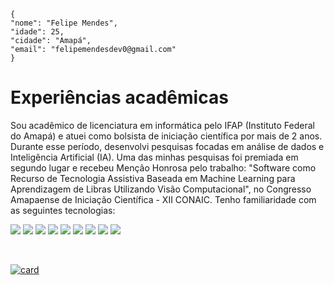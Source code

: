 ```
{ 
"nome": "Felipe Mendes",
"idade": 25,
"cidade": "Amapá",
"email": "felipemendesdev0@gmail.com"
}
```
# Experiências acadêmicas
<p>
Sou acadêmico de licenciatura em informática pelo IFAP (Instituto Federal do Amapá) e atuei como bolsista de iniciação científica por mais de 2 anos. Durante esse período, desenvolvi pesquisas focadas em análise de dados e Inteligência Artificial (IA). Uma das minhas pesquisas foi premiada em segundo lugar e recebeu Menção Honrosa pelo trabalho: "Software como Recurso de Tecnologia Assistiva Baseada em Machine Learning para Aprendizagem de Libras Utilizando Visão Computacional", no Congresso Amapaense de Iniciação Científica - XII CONAIC.
Tenho familiaridade com as seguintes tecnologias:
</p>
<p>
<img src="https://img.shields.io/badge/Django-092E20?style=for-the-badge&logo=django&logoColor=white"/>
<img src="https://img.shields.io/badge/Python-3776AB?style=for-the-badge&logo=python&logoColor=white"/>
<img src="https://img.shields.io/badge/R-276DC3?style=for-the-badge&logo=r&logoColor=white"/>
<img src="https://img.shields.io/badge/Java-ED8B00?style=for-the-badge&logo=java&logoColor=white"/>
<img src= "https://img.shields.io/badge/SQLite-07405E?style=for-the-badge&logo=sqlite&logoColor=white"/>
<img src= "https://img.shields.io/badge/Git-E34F26?style=for-the-badge&logo=git&logoColor=white"/>
<img src= "https://img.shields.io/badge/Bootstrap-563D7C?style=for-the-badge&logo=bootstrap&logoColor=white)"/>
<img src= "https://img.shields.io/badge/HTML5-E34F26?style=for-the-badge&logo=html5&logoColor=white"/>
<img src= "https://img.shields.io/badge/GitHub-100000?style=for-the-badge&logo=github&logoColor=white"/>
</p>
<br>
<p>
<a href="https://github.com/anuraghazra/github-readme-stats">
  <img src="https://github-readme-stats.vercel.app/api?username=felipemendescosta&theme=default" alt="card">
</a>
</p>

<!--
**felipemendescosta/felipemendescosta** is a ✨ _special_ ✨ repository because its `README.md` (this file) appears on your GitHub profile.

Here are some ideas to get you started:

- 🔭 I’m currently working on ...
- 🌱 I’m currently learning ...
- 👯 I’m looking to collaborate on ...
- 🤔 I’m looking for help with ...
- 💬 Ask me about ...
- 📫 How to reach me: ...
- 😄 Pronouns: ...
- ⚡ Fun fact: ...
-->
